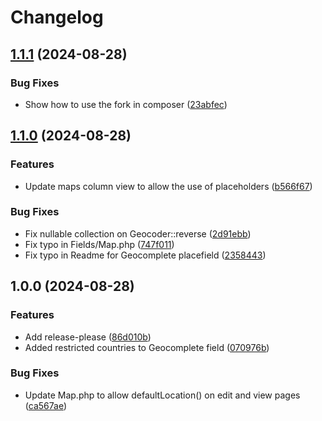 # Changelog

## [1.1.1](https://github.com/Heyian/filament-google-maps/compare/v1.1.0...v1.1.1) (2024-08-28)


### Bug Fixes

* Show how to use the fork in composer ([23abfec](https://github.com/Heyian/filament-google-maps/commit/23abfecb9d57770c3fc8af99a8bef205c7515451))

## [1.1.0](https://github.com/Heyian/filament-google-maps/compare/v1.0.0...v1.1.0) (2024-08-28)


### Features

* Update maps column view to allow the use of placeholders ([b566f67](https://github.com/Heyian/filament-google-maps/commit/b566f67c407b077c60b207c1b479d2a82871e89e))


### Bug Fixes

* Fix nullable collection on Geocoder::reverse ([2d91ebb](https://github.com/Heyian/filament-google-maps/commit/2d91ebb512c30addfc7870f8b684b0d1b7c0a87c))
* Fix typo in Fields/Map.php ([747f011](https://github.com/Heyian/filament-google-maps/commit/747f011b8bda93d43e73e89e5b4e28c8fe89e5b5))
* Fix typo in Readme for Geocomplete placefield ([2358443](https://github.com/Heyian/filament-google-maps/commit/23584438b19a55265a848e189c487dc537ba588e))

## 1.0.0 (2024-08-28)

### Features

* Add
  release-please ([86d010b](https://github.com/Heyian/filament-google-maps/commit/86d010b4ed049fc5f0d62013599131ba36d57d17))
* Added restricted countries to Geocomplete
  field ([070976b](https://github.com/Heyian/filament-google-maps/commit/070976bb00ea8094a4a027c85167b58636e1a43a))

### Bug Fixes

* Update Map.php to allow defaultLocation() on edit and view
  pages ([ca567ae](https://github.com/Heyian/filament-google-maps/commit/ca567ae7367172e588e8a68c6fc863067dfb7616))
